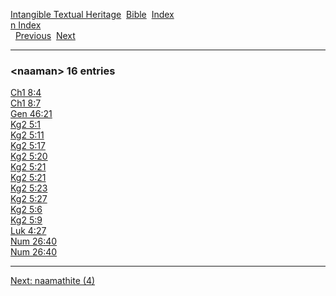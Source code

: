 [Intangible Textual Heritage](../../index)  [Bible](../index) 
[Index](index)   
[n Index](_n_)  
  [Previous](c07662)  [Next](c07664) 

------------------------------------------------------------------------

### &lt;naaman&gt; 16 entries

[Ch1 8:4](../kjv/ch1008.htm#004)  
[Ch1 8:7](../kjv/ch1008.htm#007)  
[Gen 46:21](../kjv/gen046.htm#021)  
[Kg2 5:1](../kjv/kg2005.htm#001)  
[Kg2 5:11](../kjv/kg2005.htm#011)  
[Kg2 5:17](../kjv/kg2005.htm#017)  
[Kg2 5:20](../kjv/kg2005.htm#020)  
[Kg2 5:21](../kjv/kg2005.htm#021)  
[Kg2 5:21](../kjv/kg2005.htm#021)  
[Kg2 5:23](../kjv/kg2005.htm#023)  
[Kg2 5:27](../kjv/kg2005.htm#027)  
[Kg2 5:6](../kjv/kg2005.htm#006)  
[Kg2 5:9](../kjv/kg2005.htm#009)  
[Luk 4:27](../kjv/luk004.htm#027)  
[Num 26:40](../kjv/num026.htm#040)  
[Num 26:40](../kjv/num026.htm#040)  

------------------------------------------------------------------------

[Next: naamathite (4)](c07664)
